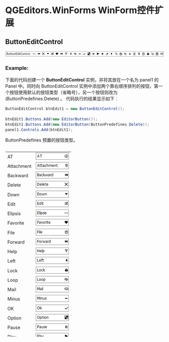 # QGEditors.WinForms WinForm控件扩展

## ButtonEditControl
![ButtonEditControl](https://github.com/GuQiangJS/QGEditors.WinForms/blob/master/Images/Previews/ButtonEditControl.png?raw=true)

### Example:

下面的代码创建一个 **ButtonEditControl** 实例，并将其放在一个名为 panel1 的 Panel 中。同时向 ButtonEditControl 实例中添加两个靠右顺序排列的按钮，第一个按钮使用默认的按钮类型（省略号），另一个按钮则改为 (ButtonPredefines.Delete) 。
代码执行的结果显示如下︰

```C#
ButtonEditControl btnEdit1 = new ButtonEditControl();

btnEdit1.Buttons.Add(new EditorButton());
btnEdit1.Buttons.Add(new EditorButton(ButtonPredefines.Delete));
panel1.Controls.Add(btnEdit1);
```

ButtonPredefines 预置的按钮类型。


<table style="height: 589px; width: 304px" border="0" align="left">
<tbody>
<tr>
<td>AT</td>
<td><img src="https://github.com/GuQiangJS/QGEditors.WinForms/blob/master/Images/Previews/AT.png?raw=true"></td>
</tr>
<tr>
<td>Attachment</td>
<td><img src="https://github.com/GuQiangJS/QGEditors.WinForms/blob/master/Images/Previews/Attachment.png?raw=true"></td>
</tr>
<tr>
<td>Backward</td>
<td><img src="https://github.com/GuQiangJS/QGEditors.WinForms/blob/master/Images/Previews/Backward.png?raw=true"></td>
</tr>
<tr>
<td>Delete</td>
<td><img src="https://github.com/GuQiangJS/QGEditors.WinForms/blob/master/Images/Previews/Delete.png?raw=true"></td>
</tr>
<tr>
<td>Down</td>
<td><img src="https://github.com/GuQiangJS/QGEditors.WinForms/blob/master/Images/Previews/Down.png?raw=true"></td>
</tr>
<tr>
<td>Edit</td>
<td><img src="https://github.com/GuQiangJS/QGEditors.WinForms/blob/master/Images/Previews/Edit.png?raw=true"></td>
</tr>
<tr>
<td>Elipsis</td>
<td><img src="https://github.com/GuQiangJS/QGEditors.WinForms/blob/master/Images/Previews/Elipsis.png?raw=true"></td>
</tr>
<tr>
<td>Favorite</td>
<td><img src="https://github.com/GuQiangJS/QGEditors.WinForms/blob/master/Images/Previews/Favorite.png?raw=true"></td>
</tr>
<tr>
<td>File</td>
<td><img src="https://github.com/GuQiangJS/QGEditors.WinForms/blob/master/Images/Previews/File.png?raw=true"></td>
</tr>
<tr>
<td>Forward</td>
<td><img src="https://github.com/GuQiangJS/QGEditors.WinForms/blob/master/Images/Previews/Forward.png?raw=true"></td>
</tr>
<tr>
<td>Help</td>
<td><img src="https://github.com/GuQiangJS/QGEditors.WinForms/blob/master/Images/Previews/Help.png?raw=true"></td>
</tr>
<tr>
<td>Left</td>
<td><img src="https://github.com/GuQiangJS/QGEditors.WinForms/blob/master/Images/Previews/Left.png?raw=true"></td>
</tr>
<tr>
<td>Lock</td>
<td><img src="https://github.com/GuQiangJS/QGEditors.WinForms/blob/master/Images/Previews/Lock.png?raw=true"></td>
</tr>
<tr>
<td>Loop</td>
<td><img src="https://github.com/GuQiangJS/QGEditors.WinForms/blob/master/Images/Previews/Loop.png?raw=true"></td>
</tr>
<tr>
<td>Mail</td>
<td><img src="https://github.com/GuQiangJS/QGEditors.WinForms/blob/master/Images/Previews/Mail.png?raw=true"></td>
</tr>
<tr>
<td>Minus</td>
<td><img src="https://github.com/GuQiangJS/QGEditors.WinForms/blob/master/Images/Previews/Minus.png?raw=true"></td>
</tr>
<tr>
<td>OK</td>
<td><img src="https://github.com/GuQiangJS/QGEditors.WinForms/blob/master/Images/Previews/OK.png?raw=true"></td>
</tr>
<tr>
<td>Option</td>
<td><img src="https://github.com/GuQiangJS/QGEditors.WinForms/blob/master/Images/Previews/Option.png?raw=true"></td>
</tr>
<tr>
<td>Pause</td>
<td><img src="https://github.com/GuQiangJS/QGEditors.WinForms/blob/master/Images/Previews/Pause.png?raw=true"></td>
</tr>
<tr>
<td>Play</td>
<td><img src="https://github.com/GuQiangJS/QGEditors.WinForms/blob/master/Images/Previews/Play.png?raw=true"></td>
</tr>
<tr>
<td>Plus</td>
<td><img src="https://github.com/GuQiangJS/QGEditors.WinForms/blob/master/Images/Previews/Plus.png?raw=true"></td>
</tr>
<tr>
<td>Redo</td>
<td><img src="https://github.com/GuQiangJS/QGEditors.WinForms/blob/master/Images/Previews/Redo.png?raw=true"></td>
</tr>
<tr>
<td>Right</td>
<td><img src="https://github.com/GuQiangJS/QGEditors.WinForms/blob/master/Images/Previews/Right.png?raw=true"></td>
</tr>
<tr>
<td>Save</td>
<td><img src="https://github.com/GuQiangJS/QGEditors.WinForms/blob/master/Images/Previews/Save.png?raw=true"></td>
</tr>
<tr>
<td>Search</td>
<td><img src="https://github.com/GuQiangJS/QGEditors.WinForms/blob/master/Images/Previews/Search.png?raw=true"></td>
</tr>
<tr>
<td>Trash</td>
<td><img src="https://github.com/GuQiangJS/QGEditors.WinForms/blob/master/Images/Previews/Trash.png?raw=true"></td>
</tr>
<tr>
<td>Undo</td>
<td><img src="https://github.com/GuQiangJS/QGEditors.WinForms/blob/master/Images/Previews/Undo.png?raw=true"></td>
</tr>
<tr>
<td>Unlock</td>
<td><img src="https://github.com/GuQiangJS/QGEditors.WinForms/blob/master/Images/Previews/Unlock.png?raw=true"></td>
</tr>
<tr>
<td>Up</td>
<td><img src="https://github.com/GuQiangJS/QGEditors.WinForms/blob/master/Images/Previews/Up.png?raw=true"></td>
</tr>
</tbody>
</table>

